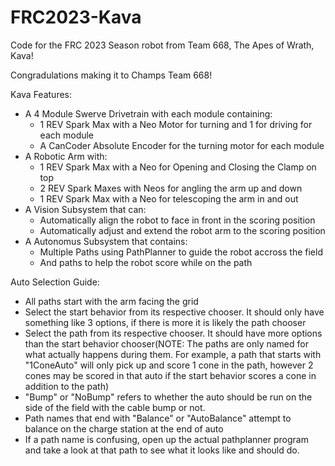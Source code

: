 # FRC2023-Kava

Code for the FRC 2023 Season robot from Team 668, The Apes of Wrath, Kava!

Congradulations making it to Champs Team 668!

Kava Features:
- A 4 Module Swerve Drivetrain with each module containing:
  - 1 REV Spark Max with a Neo Motor for turning and 1 for driving for each module
  - A CanCoder Absolute Encoder for the turning motor for each module
- A Robotic Arm with:
  - 1 REV Spark Max with a Neo for Opening and Closing the Clamp on top
  - 2 REV Spark Maxes with Neos for angling the arm up and down
  - 1 REV Spark Max with a Neo for telescoping the arm in and out
- A Vision Subsystem that can:
  - Automatically align the robot to face in front in the scoring position
  - Automatically adjust and extend the robot arm to the scoring position
- A Autonomus Subsystem that contains:
  - Multiple Paths using PathPlanner to guide the robot accross the field
  - And paths to help the robot score while on the path

Auto Selection Guide:
  - All paths start with the arm facing the grid
  - Select the start behavior from its respective chooser. It should only have something like 3 options, if there is more it is likely the path chooser
  - Select the path from its respective chooser. It should have more options than the start behavior chooser(NOTE: The paths are only named for what actually happens during them. For example, a path that starts with "1ConeAuto" will only pick up and score 1 cone in the path, however 2 cones may be scored in that auto if the start behavior scores a cone in addition to the path)
  - "Bump" or "NoBump" refers to whether the auto should be run on the side of the field with the cable bump or not.
  - Path names that end with "Balance" or "AutoBalance" attempt to balance on the charge station at the end of auto
  - If a path name is confusing, open up the actual pathplanner program and take a look at that path to see what it looks like and should do.
